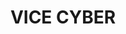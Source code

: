 ---
title: VICE CYBER
description: Everything with the topic 'CYBER' on VICE.
url: https://www.vice.com/en/topic/cyber
image:
    # url: '/assets/images/cafe.png'
    # alt: 'Cafe'
tags: ['news']
pubDate: 2024-02-13
draft: false
---